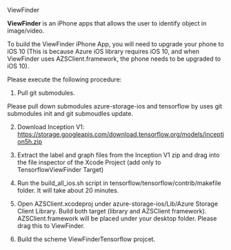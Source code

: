 ViewFinder

**ViewFinder** is an iPhone apps that allows the user to identify object in image/video. 

To build the ViewFinder iPhone App, you will need to upgrade your phone to iOS 10 (This is because Azure iOS library requires iOS 10, and when ViewFinder uses AZSClient.framework, the phone needs to be upgraded to iOS 10). 

Please execute the following procedure:

1. Pull git submodules. 

Please pull down submodules azure-storage-ios and tensorflow by uses git submodules init and git submoudles update.

2. Download Inception V1: https://storage.googleapis.com/download.tensorflow.org/models/inception5h.zip

3.  Extract the label and graph files from the Inception V1 zip and drag into the file inspector of the Xcode Project (add only to TensorflowViewFinder Target)

4.  Run the build_all_ios.sh script in tensorflow/tensorflow/contrib/makefile folder. It will take about 20 minutes.

5.  Open AZSClient.xcodeproj under azure-storage-ios/Lib/Azure Storage Client Library. Build both target (library and AZSClient framework). 
    AZSClient.framework will be placed under your desktop folder. Please drag this to ViewFinder. 

4. Build the scheme ViewFinderTensorflow projcet.
